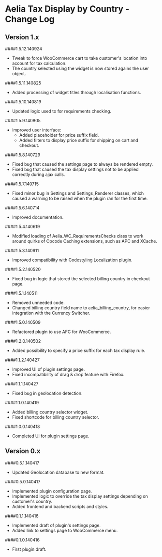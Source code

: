 # Aelia Tax Display by Country - Change Log

## Version 1.x
####1.5.12.140924
* Tweak to force WooCommerce cart to take customer's location into account for tax calculation.
* The country selected using the widget is now stored agains the user object.

####1.5.11.140825
* Added processing of widget titles through localisation functions.

####1.5.10.140819
* Updated logic used to for requirements checking.

####1.5.9.140805
* Improved user interface:
	* Added placeholder for price suffix field.
	* Added filters to display price suffix for shipping on cart and checkout.

####1.5.8.140729
* Fixed bug that caused the settings page to always be rendered empty.
* Fixed bug that caused the tax display settings not to be applied correctly during ajax calls.

####1.5.7.140715
* Fixed minor bug in Settings and Settings_Renderer classes, which caused a warning to be raised when the plugin ran for the first time.

####1.5.6.140714
* Improved documentation.

####1.5.4.140619
* Modified loading of Aelia_WC_RequirementsChecks class to work around quirks of Opcode Caching extensions, such as APC and XCache.

####1.5.3.140611
* Improved compatibility with Codestyling Localization plugin.

####1.5.2.140520
* Fixed bug in logic that stored the selected billing country in checkout page.

####1.5.1.140511
* Removed unneeded code.
* Changed billing country field name to aelia_billing_country, for easier integration with the Currency Switcher.

####1.5.0.140509
* Refactored plugin to use AFC for WooCommerce.

####1.2.0.140502
* Added possibility to specify a price suffix for each tax display rule.

####1.1.2.140427
* Improved UI of plugin settings page.
* Fixed incompatibility of drag & drop feature with Firefox.

####1.1.1.140427
* Fixed bug in geolocation detection.

####1.1.0.140419
* Added billing country selector widget.
* Fixed shortcode for billing country selector.

####1.0.0.140418
* Completed UI for plugin settings page.

## Version 0.x
####0.5.1.140417
* Updated Geolocation database to new format.

####0.5.0.140417
* Implemented plugin configuration page.
* Implemented logic to override the tax display settings depending on customer's country.
* Added frontend and backend scripts and styles.

####0.1.1.140416
* Implemented draft of plugin's settings page.
* Added link to settings page to WooCommerce menu.

####0.1.0.140416
* First plugin draft.
